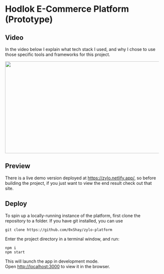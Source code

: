 # Hodlok E-Commerce Platform (Prototype)

## Video

In the video below I explain what tech stack I used, and why I chose to use those specific tools and frameworks for this project.

[<img src="https://img.youtube.com/vi/KYpEX8v4iXo/hqdefault.jpg" width="600" height="300"
/>](https://www.youtube.com/embed/KYpEX8v4iXo)

## Preview

There is a live demo version deployed at https://zylo.netlify.app/, so before building the project, if you just want to view the end result check out that site.

## Deploy

To spin up a locally-running instance of the platform, first clone the repository to a folder. If you have git installed, you can use
```
git clone https://github.com/0xShay/zylo-platform
```

Enter the project directory in a terminal window, and run:
```
npm i
npm start
```

This will launch the app in development mode.\
Open [http://localhost:3000](http://localhost:3000) to view it in the browser.